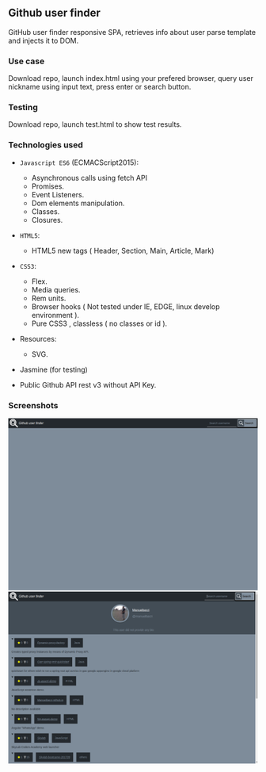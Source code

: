 ## Github user finder

GitHub user finder responsive SPA, retrieves info about user parse template and injects it to DOM.

### Use case

Download repo, launch index.html using your prefered browser, query user nickname using input text, press enter or search button.

### Testing

Download repo, launch test.html to show test results.

### Technologies used

- `Javascript ES6` (ECMACScript2015):
    - Asynchronous calls using fetch API
    - Promises.
    - Event Listeners.
    - Dom elements manipulation.
    - Classes.
    - Closures.
- `HTML5`:
    - HTML5 new tags ( Header, Section, Main, Article, Mark)
- `CSS3`:
    - Flex.
    - Media queries.
    - Rem units.
    - Browser hooks ( Not tested under IE, EDGE, linux develop environment ).
    - Pure CSS3 , classless ( no classes or id ).
- Resources:
    - SVG.

- Jasmine (for testing)

- Public Github API rest v3 without API Key.

### Screenshots
![screenshot](img/screenshot1.png)
![screenshot](img/screenshot2.png)

